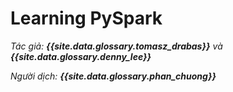 # Learning PySpark

*Tác giả: __{{site.data.glossary.tomasz_drabas}}__ và __{{site.data.glossary.denny_lee}}__*

*Người dịch: __{{site.data.glossary.phan_chuong}}__*
